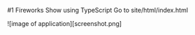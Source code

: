 #1 Fireworks Show using TypeScript
Go to site/html/index.html

![image of application][screenshot.png]